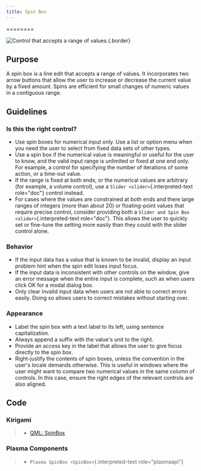 ```yaml
---
title: Spin Box
---
```

========

![Control that accepts a range of values.](/hig/Spinbox1.png){.border}

Purpose
-------

A spin box is a line edit that accepts a range of values. It
incorporates two arrow buttons that allow the user to increase or
decrease the current value by a fixed amount. Spins are efficient for
small changes of numeric values in a contiguous range.

Guidelines
----------

### Is this the right control?

-   Use spin boxes for numerical input only. Use a list or option menu
    when you need the user to select from fixed data sets of other
    types.
-   Use a spin box if the numerical value is meaningful or useful for
    the user to know, and the valid input range is unlimited or fixed at
    one end only. For example, a control for specifying the number of
    iterations of some action, or a time-out value.
-   If the range is fixed at both ends, or the numerical values are
    arbitrary (for example, a volume control), use a
    `Slider <slider>`{.interpreted-text role="doc"} control instead.
-   For cases where the values are constrained at both ends and there
    large ranges of integers (more than about 20) or floating-point
    values that require precise control, consider providing both a
    `Slider and Spin Box <slider>`{.interpreted-text role="doc"}. This
    allows the user to quickly set or fine-tune the setting more easily
    than they could with the slider control alone.

### Behavior

-   If the input data has a value that is known to be invalid, display
    an input problem hint when the spin edit loses input focus.
-   If the input data is inconsistent with other controls on the window,
    give an error message when the entire input is complete, such as
    when users click OK for a modal dialog box.
-   Only clear invalid input data when users are not able to correct
    errors easily. Doing so allows users to correct mistakes without
    starting over.

### Appearance

-   Label the spin box with a text label to its left, using sentence
    capitalization.
-   Always append a suffix with the value\'s unit to the right.
-   Provide an access key in the label that allows the user to give
    focus directly to the spin box.
-   Right-justify the contents of spin boxes, unless the convention in
    the user\'s locale demands otherwise. This is useful in windows
    where the user might want to compare two numerical values in the
    same column of controls. In this case, ensure the right edges of the
    relevant controls are also aligned.

Code
----

### Kirigami

> -   [QML:
>     SpinBox](https://doc.qt.io/qt-5/qml-qtquick-controls2-spinbox.html)

### Plasma Components

> -   `Plasma SpinBox <SpinBox>`{.interpreted-text role="plasmaapi"}
